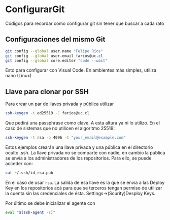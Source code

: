 # ConfigurarGit
Códigos para recordar como configurar git sin tener que buscar a cada rato

## Configuraciones del mismo Git

```sh 
git config --global user.name "Felipe Ríos"
git config --global user.email farios@uc.cl
git config --global core.editor "code --wait"
```

Esto para configurar con Visual Code. En ambientes más simples, utiliza nano (Linux)

## Llave para clonar por SSH
Para crear un par de llaves privada y pública utilizar
```sh
ssh-keygen -t ed25519 -C farios@uc.cl
```
Que pedirá una passphrase como clave. A esta altura ya ni lo utilizo. En el caso de sistemas que no utilicen el algoritmo 25519:
```sh
ssh-keygen -t rsa -b 4096 -C "your_email@example.com"
```
Estos ejemplos crearán una llave privada y una pública en el directorio oculto .ssh. La llave privada no se comparte con nadie, en cambio la pública se envía a los administradores de los repositorios. Para ello, se puede acceder con:
```sh
cat ~/.ssh/id_rsa.pub
```
En el caso de usar ```rsa```. La salida de esa llave es la que se envía a las Deploy Key en los repositorios acá para que se terceros tengan permiso de utilizar la cuenta sin las credenciales de ésta.
Settings->(Scurity)Desploy Keys.

Por último se debe inicializar el agente con 
```sh
eval "$(ssh-agent -s)"
```

